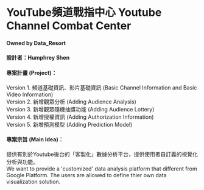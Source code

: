 # YouTube頻道戰指中心 Youtube Channel Combat Center  
#### Owned by Data_Resort
#### 設計者：Humphrey Shen
#### 專案計畫 (Project)：
Version 1. 頻道基礎資訊、影片基礎資訊 (Basic Channel Information and Basic Video Information)  
Version 2. 新增觀眾分析 (Adding Audience Analysis)  
Version 3. 新增觀眾隨機抽獎功能 (Adding Audience Lottery)  
Version 4. 新增授權資訊 (Adding Authorization Information)  
Version 5. 新增預測模型 (Adding Prediction Model)

#### 專案宗旨 (Main Idea)：
提供有別於Youtube後台的「客製化」數據分析平台，提供使用者自訂義的視覺化分析與功能。  
We want to provide a 'customized' data analysis platform that different from Google Platform. The users are allowed to define thier own data visualization solution.
